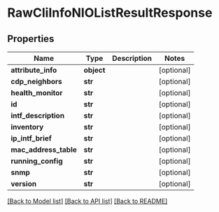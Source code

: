 # RawCliInfoNIOListResultResponse

## Properties
Name | Type | Description | Notes
------------ | ------------- | ------------- | -------------
**attribute_info** | **object** |  | [optional] 
**cdp_neighbors** | **str** |  | [optional] 
**health_monitor** | **str** |  | [optional] 
**id** | **str** |  | [optional] 
**intf_description** | **str** |  | [optional] 
**inventory** | **str** |  | [optional] 
**ip_intf_brief** | **str** |  | [optional] 
**mac_address_table** | **str** |  | [optional] 
**running_config** | **str** |  | [optional] 
**snmp** | **str** |  | [optional] 
**version** | **str** |  | [optional] 

[[Back to Model list]](../README.md#documentation-for-models) [[Back to API list]](../README.md#documentation-for-api-endpoints) [[Back to README]](../README.md)



